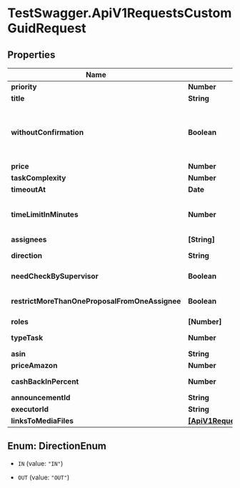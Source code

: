 # TestSwagger.ApiV1RequestsCustomGuidRequest

## Properties

Name | Type | Description | Notes
------------ | ------------- | ------------- | -------------
**priority** | **Number** | Приоритет заявки | [optional] 
**title** | **String** | Title заявки. | [optional] 
**withoutConfirmation** | **Boolean** | Если у заявки стоит withoutConfirmation: true - статус предложения автоматически становится OFFER_CONDITIONS_ACCEPTED при pickup&#39;е | [optional] 
**price** | **Number** | Цена за каждое предложение. | [optional] 
**taskComplexity** | **Number** | Уровень сложности задачи | [optional] 
**timeoutAt** | **Date** | Время закрытия заявки. | [optional] 
**timeLimitInMinutes** | **Number** | Время за которое должен отправить предложение после бронирования. В минутах, не менее 10. | [optional] 
**assignees** | **[String]** | Массив id пользователей. | [optional] 
**direction** | **String** | Направление заявки, исходящая или входящая. | [optional] 
**needCheckBySupervisor** | **Boolean** | Нуждается в проверке супервайзером. | [optional] 
**restrictMoreThanOneProposalFromOneAssignee** | **Boolean** | Запретить фрилансеру повторное отправление предложений. | [optional] 
**roles** | **[Number]** | Массив массив ролей. | [optional] 
**typeTask** | **Number** | Код специализации фрилансера | [optional] 
**asin** | **String** | Привязанный асин | [optional] 
**priceAmazon** | **Number** | Цена на амазоне | [optional] 
**cashBackInPercent** | **Number** | Возврат средств с покупки в процентах | [optional] 
**announcementId** | **String** | Гуид анонса | [optional] 
**executorId** | **String** | Гуид исполнителя | [optional] 
**linksToMediaFiles** | [**[ApiV1RequestsCustomRequestLinksToMediaFiles]**](ApiV1RequestsCustomRequestLinksToMediaFiles.md) |  | [optional] 



## Enum: DirectionEnum


* `IN` (value: `"IN"`)

* `OUT` (value: `"OUT"`)




